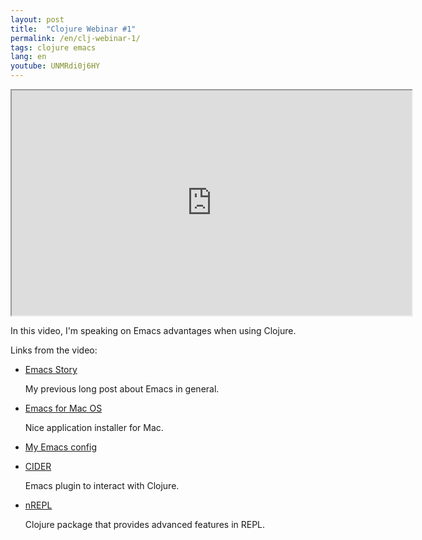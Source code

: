 ```yaml
---
layout: post
title:  "Clojure Webinar #1"
permalink: /en/clj-webinar-1/
tags: clojure emacs
lang: en
youtube: UNMRdi0j6HY
---
```


<iframe width="640" height="360" src="https://www.youtube.com/embed/UNMRdi0j6HY"
allowfullscreen></iframe>

In this video, I'm speaking on Emacs advantages when using Clojure.

Links from the video:

- [Emacs Story](http://grishaev.me/emacs-story)

  My previous long post about Emacs in general.

- [Emacs for Mac OS](https://emacsformacosx.com/)

  Nice application installer for Mac.

- [My Emacs config](https://github.com/igrishaev/dotfiles)

- [CIDER](https://github.com/clojure-emacs/cider)

  Emacs plugin to interact with Clojure.

- [nREPL](https://github.com/clojure/tools.nrepl)

  Clojure package that provides advanced features in REPL.
